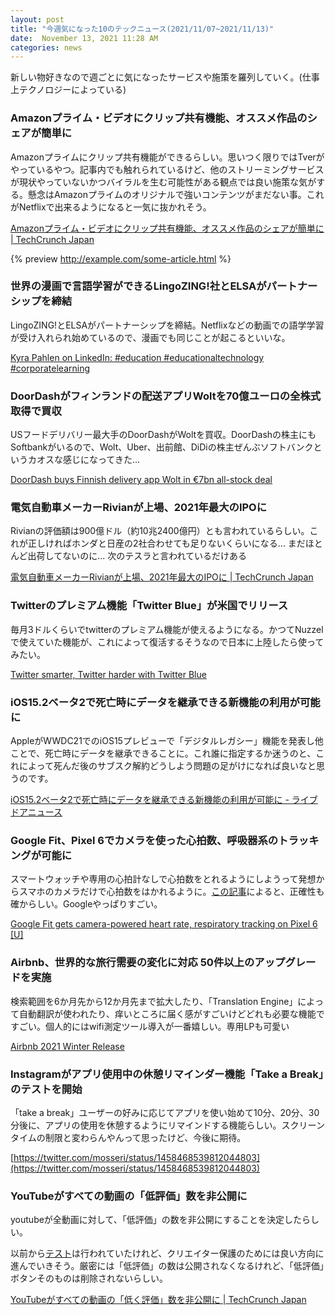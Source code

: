 ```yaml
---
layout: post
title: "今週気になった10のテックニュース(2021/11/07~2021/11/13)"
date:  November 13, 2021 11:28 AM
categories: news
---
```


新しい物好きなので週ごとに気になったサービスや施策を羅列していく。(仕事上テクノロジーによっている)

### Amazonプライム・ビデオにクリップ共有機能、オススメ作品のシェアが簡単に

Amazonプライムにクリップ共有機能ができるらしい。思いつく限りではTverがやっているやつ。記事内でも触れられているけど、他のストリーミングサービスが現状やっていないかつバイラルを生む可能性がある観点では良い施策な気がする。懸念はAmazonプライムのオリジナルで強いコンテンツがまだない事。これがNetflixで出来るようになると一気に抜かれそう。

[Amazonプライム・ビデオにクリップ共有機能、オススメ作品のシェアが簡単に | TechCrunch Japan](https://jp.techcrunch.com/2021/11/13/2021-11-11-amazon-prime-video-app-introduces-a-new-clip-sharing-feature/)

{% preview http://example.com/some-article.html %}


### 世界の漫画で言語学習ができるLingoZING!社とELSAがパートナーシップを締結

LingoZING!とELSAがパートナーシップを締結。Netflixなどの動画での語学学習が受け入れられ始めているので、漫画でも同じことが起こるといいな。

[Kyra Pahlen on LinkedIn: #education #educationaltechnology #corporatelearning](https://www.linkedin.com/feed/update/urn:li:share:6864939765666594816/)

### DoorDashがフィンランドの配送アプリWoltを70億ユーロの全株式取得で買収

USフードデリバリー最大手のDoorDashがWoltを買収。DoorDashの株主にもSoftbankがいるので、Wolt、Uber、出前館、DiDiの株主ぜんぶソフトバンクというカオスな感じになってきた... 

[DoorDash buys Finnish delivery app Wolt in €7bn all-stock deal](https://www.ft.com/content/5ea2c544-406c-4eb2-a82c-b63f3c77e561)

### 電気自動車メーカーRivianが上場、2021年最大のIPOに

Rivianの評価額は900億ドル（約10兆2400億円）とも言われているらしい。これが正しければホンダと日産の2社合わせても足りないくらいになる... まだほとんど出荷してないのに... 次のテスラと言われているだけある

[電気自動車メーカーRivianが上場、2021年最大のIPOに | TechCrunch Japan](https://jp.techcrunch.com/2021/11/11/2021-11-10-electric-automaker-rivian-largest-ipo-2021/?4)

### Twitterのプレミアム機能「Twitter Blue」が米国でリリース

毎月3ドルくらいでtwitterのプレミアム機能が使えるようになる。かつてNuzzelで使えていた機能が、これによって復活するそうなので日本に上陸したら使ってみたい。

[Twitter smarter, Twitter harder with Twitter Blue](https://blog.twitter.com/en_us/topics/product/2021/twitter-smarter--twitter-harder-with-twitter-blue)

### iOS15.2ベータ2で死亡時にデータを継承できる新機能の利用が可能に

AppleがWWDC21でのiOS15プレビューで「デジタルレガシー」機能を発表し他ことで、死亡時にデータを継承できることに。これ誰に指定するか迷うのと、これによって死んだ後のサブスク解約どうしよう問題の足がけになれば良いなと思うのです。

[iOS15.2ベータ2で死亡時にデータを継承できる新機能の利用が可能に - ライブドアニュース](https://news.livedoor.com/article/detail/21169005/)

### Google Fit、Pixel 6でカメラを使った心拍数、呼吸器系のトラッキングが可能に

スマートウォッチや専用の心拍計なしで心拍数をとれるようにしようって発想からスマホのカメラだけで心拍数をはかれるように。[この記事](https://www.gizmodo.jp/2021/11/google-fit-smartphone-camera-heartbeat-count.html)によると、正確性も確からしい。Googleやっぱりすごい。

[Google Fit gets camera-powered heart rate, respiratory tracking on Pixel 6 [U]](https://9to5google.com/2021/11/11/pixel-6-google-fit-heart-camera/)

### Airbnb、世界的な旅行需要の変化に対応 50件以上のアップグレードを実施

検索範囲を6か月先から12か月先まで拡大したり、「Translation Engine」によって自動翻訳が使われたり、痒いところに届く感がすごいけどどれも必要な機能ですごい。個人的にはwifi測定ツール導入が一番嬉しい。専用LPも可愛い

[Airbnb 2021 Winter Release](https://www.airbnb.com/2021-winter)

### Instagramがアプリ使用中の休憩リマインダー機能「Take a Break」のテストを開始

「take a break」ユーザーの好みに応じてアプリを使い始めて10分、20分、30分後に、アプリの使用を休憩するようにリマインドする機能らしい。スクリーンタイムの制限と変わらんやんって思ったけど、今後に期待。

[https://twitter.com/mosseri/status/1458468539812044803](https://twitter.com/mosseri/status/1458468539812044803)

### YouTubeがすべての動画の「低評価」数を非公開に

youtubeが全動画に対して、「低評価」の数を非公開にすることを決定したらしい。

以前から[テスト](https://support.google.com/youtube/thread/104325801/testing-new-designs-for-the-like-and-dislike-buttons?hl=en)は行われていたけれど、クリエイター保護のためには良い方向に進んでいきそう。厳密には「低評価」の数は公開されなくなるけれど、「低評価」ボタンそのものは削除されないらしい。

[YouTubeがすべての動画の「低く評価」数を非公開に | TechCrunch Japan](https://jp.techcrunch.com/2021/11/11/2021-11-10-youtube-is-removing-the-dislike-count-on-all-videos-across-its-platform/)
